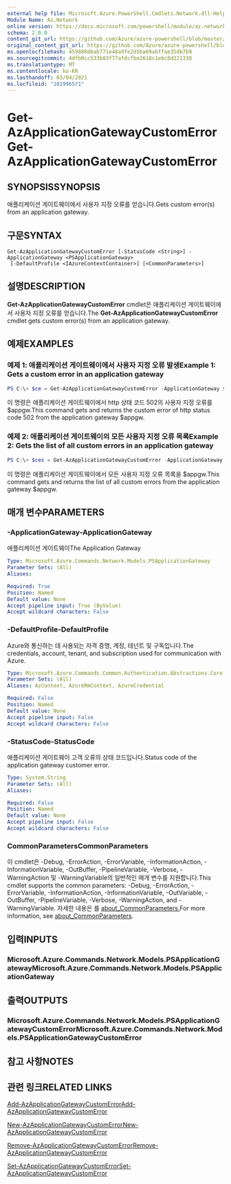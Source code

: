 ```yaml
---
external help file: Microsoft.Azure.PowerShell.Cmdlets.Network.dll-Help.xml
Module Name: Az.Network
online version: https://docs.microsoft.com/powershell/module/az.network/get-azapplicationgatewaycustomerror
schema: 2.0.0
content_git_url: https://github.com/Azure/azure-powershell/blob/master/src/Network/Network/help/Get-AzApplicationGatewayCustomError.md
original_content_git_url: https://github.com/Azure/azure-powershell/blob/master/src/Network/Network/help/Get-AzApplicationGatewayCustomError.md
ms.openlocfilehash: 459880d6ab771e48a9fe2d5ba69abffae35db7b9
ms.sourcegitcommit: 4dfb0cc533b83f77afdcfbe2618c1e6c8d221330
ms.translationtype: MT
ms.contentlocale: ko-KR
ms.lasthandoff: 03/04/2021
ms.locfileid: "101996571"
---
```

# <span data-ttu-id="a4301-101">Get-AzApplicationGatewayCustomError</span><span class="sxs-lookup"><span data-stu-id="a4301-101">Get-AzApplicationGatewayCustomError</span></span>

## <span data-ttu-id="a4301-102">SYNOPSIS</span><span class="sxs-lookup"><span data-stu-id="a4301-102">SYNOPSIS</span></span>
<span data-ttu-id="a4301-103">애플리케이션 게이트웨이에서 사용자 지정 오류를 얻습니다.</span><span class="sxs-lookup"><span data-stu-id="a4301-103">Gets custom error(s) from an application gateway.</span></span>

## <span data-ttu-id="a4301-104">구문</span><span class="sxs-lookup"><span data-stu-id="a4301-104">SYNTAX</span></span>

```
Get-AzApplicationGatewayCustomError [-StatusCode <String>] -ApplicationGateway <PSApplicationGateway>
 [-DefaultProfile <IAzureContextContainer>] [<CommonParameters>]
```

## <span data-ttu-id="a4301-105">설명</span><span class="sxs-lookup"><span data-stu-id="a4301-105">DESCRIPTION</span></span>
<span data-ttu-id="a4301-106">**Get-AzApplicationGatewayCustomError** cmdlet은 애플리케이션 게이트웨이에서 사용자 지정 오류를 얻습니다.</span><span class="sxs-lookup"><span data-stu-id="a4301-106">The **Get-AzApplicationGatewayCustomError** cmdlet gets custom error(s) from an application gateway.</span></span>

## <span data-ttu-id="a4301-107">예제</span><span class="sxs-lookup"><span data-stu-id="a4301-107">EXAMPLES</span></span>

### <span data-ttu-id="a4301-108">예제 1: 애플리케이션 게이트웨이에서 사용자 지정 오류 발생</span><span class="sxs-lookup"><span data-stu-id="a4301-108">Example 1: Gets a custom error in an application gateway</span></span>
```powershell
PS C:\> $ce = Get-AzApplicationGatewayCustomError -ApplicationGateway $appgw -StatusCode HttpStatus502
```

<span data-ttu-id="a4301-109">이 명령은 애플리케이션 게이트웨이에서 http 상태 코드 502의 사용자 지정 오류를 $appgw.</span><span class="sxs-lookup"><span data-stu-id="a4301-109">This command gets and returns the custom error of http status code 502 from the application gateway $appgw.</span></span>

### <span data-ttu-id="a4301-110">예제 2: 애플리케이션 게이트웨이의 모든 사용자 지정 오류 목록</span><span class="sxs-lookup"><span data-stu-id="a4301-110">Example 2: Gets the list of all custom errors in an application gateway</span></span>
```powershell
PS C:\> $ces = Get-AzApplicationGatewayCustomError -ApplicationGateway $appgw
```

<span data-ttu-id="a4301-111">이 명령은 애플리케이션 게이트웨이에서 모든 사용자 지정 오류 목록을 $appgw.</span><span class="sxs-lookup"><span data-stu-id="a4301-111">This command gets and returns the list of all custom errors from the application gateway $appgw.</span></span>

## <span data-ttu-id="a4301-112">매개 변수</span><span class="sxs-lookup"><span data-stu-id="a4301-112">PARAMETERS</span></span>

### <span data-ttu-id="a4301-113">-ApplicationGateway</span><span class="sxs-lookup"><span data-stu-id="a4301-113">-ApplicationGateway</span></span>
<span data-ttu-id="a4301-114">애플리케이션 게이트웨이</span><span class="sxs-lookup"><span data-stu-id="a4301-114">The Application Gateway</span></span>

```yaml
Type: Microsoft.Azure.Commands.Network.Models.PSApplicationGateway
Parameter Sets: (All)
Aliases:

Required: True
Position: Named
Default value: None
Accept pipeline input: True (ByValue)
Accept wildcard characters: False
```

### <span data-ttu-id="a4301-115">-DefaultProfile</span><span class="sxs-lookup"><span data-stu-id="a4301-115">-DefaultProfile</span></span>
<span data-ttu-id="a4301-116">Azure와 통신하는 데 사용되는 자격 증명, 계정, 테넌트 및 구독입니다.</span><span class="sxs-lookup"><span data-stu-id="a4301-116">The credentials, account, tenant, and subscription used for communication with Azure.</span></span>

```yaml
Type: Microsoft.Azure.Commands.Common.Authentication.Abstractions.Core.IAzureContextContainer
Parameter Sets: (All)
Aliases: AzContext, AzureRmContext, AzureCredential

Required: False
Position: Named
Default value: None
Accept pipeline input: False
Accept wildcard characters: False
```

### <span data-ttu-id="a4301-117">-StatusCode</span><span class="sxs-lookup"><span data-stu-id="a4301-117">-StatusCode</span></span>
<span data-ttu-id="a4301-118">애플리케이션 게이트웨이 고객 오류의 상태 코드입니다.</span><span class="sxs-lookup"><span data-stu-id="a4301-118">Status code of the application gateway customer error.</span></span>

```yaml
Type: System.String
Parameter Sets: (All)
Aliases:

Required: False
Position: Named
Default value: None
Accept pipeline input: False
Accept wildcard characters: False
```

### <span data-ttu-id="a4301-119">CommonParameters</span><span class="sxs-lookup"><span data-stu-id="a4301-119">CommonParameters</span></span>
<span data-ttu-id="a4301-120">이 cmdlet은 -Debug, -ErrorAction, -ErrorVariable, -InformationAction, -InformationVariable, -OutBuffer, -PipelineVariable, -Verbose, -WarningAction 및 -WarningVariable의 일반적인 매개 변수를 지원합니다.</span><span class="sxs-lookup"><span data-stu-id="a4301-120">This cmdlet supports the common parameters: -Debug, -ErrorAction, -ErrorVariable, -InformationAction, -InformationVariable, -OutVariable, -OutBuffer, -PipelineVariable, -Verbose, -WarningAction, and -WarningVariable.</span></span> <span data-ttu-id="a4301-121">자세한 내용은 를 [about_CommonParameters.](http://go.microsoft.com/fwlink/?LinkID=113216)</span><span class="sxs-lookup"><span data-stu-id="a4301-121">For more information, see [about_CommonParameters](http://go.microsoft.com/fwlink/?LinkID=113216).</span></span>

## <span data-ttu-id="a4301-122">입력</span><span class="sxs-lookup"><span data-stu-id="a4301-122">INPUTS</span></span>

### <span data-ttu-id="a4301-123">Microsoft.Azure.Commands.Network.Models.PSApplicationGateway</span><span class="sxs-lookup"><span data-stu-id="a4301-123">Microsoft.Azure.Commands.Network.Models.PSApplicationGateway</span></span>

## <span data-ttu-id="a4301-124">출력</span><span class="sxs-lookup"><span data-stu-id="a4301-124">OUTPUTS</span></span>

### <span data-ttu-id="a4301-125">Microsoft.Azure.Commands.Network.Models.PSApplicationGatewayCustomError</span><span class="sxs-lookup"><span data-stu-id="a4301-125">Microsoft.Azure.Commands.Network.Models.PSApplicationGatewayCustomError</span></span>

## <span data-ttu-id="a4301-126">참고 사항</span><span class="sxs-lookup"><span data-stu-id="a4301-126">NOTES</span></span>

## <span data-ttu-id="a4301-127">관련 링크</span><span class="sxs-lookup"><span data-stu-id="a4301-127">RELATED LINKS</span></span>

[<span data-ttu-id="a4301-128">Add-AzApplicationGatewayCustomError</span><span class="sxs-lookup"><span data-stu-id="a4301-128">Add-AzApplicationGatewayCustomError</span></span>](./Add-AzApplicationGatewayCustomError.md)

[<span data-ttu-id="a4301-129">New-AzApplicationGatewayCustomError</span><span class="sxs-lookup"><span data-stu-id="a4301-129">New-AzApplicationGatewayCustomError</span></span>](./New-AzApplicationGatewayCustomError.md)

[<span data-ttu-id="a4301-130">Remove-AzApplicationGatewayCustomError</span><span class="sxs-lookup"><span data-stu-id="a4301-130">Remove-AzApplicationGatewayCustomError</span></span>](./Remove-AzApplicationGatewayCustomError.md)

[<span data-ttu-id="a4301-131">Set-AzApplicationGatewayCustomError</span><span class="sxs-lookup"><span data-stu-id="a4301-131">Set-AzApplicationGatewayCustomError</span></span>](./Set-AzApplicationGatewayCustomError.md)

